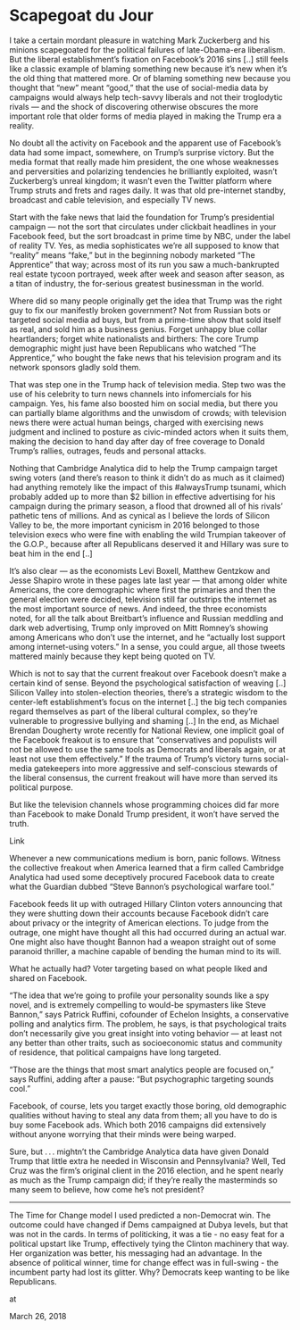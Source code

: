 # Scapegoat du Jour
I take a certain mordant pleasure in watching Mark Zuckerberg and his minions scapegoated for the political failures of late-Obama-era liberalism. But the liberal establishment’s fixation on Facebook’s 2016 sins [..] still feels like a classic example of blaming something new because it’s new when it’s the old thing that mattered more. Or of blaming something new because you thought that “new” meant “good,” that the use of social-media data by campaigns would always help tech-savvy liberals and not their troglodytic rivals — and the shock of discovering otherwise obscures the more important role that older forms of media played in making the Trump era a reality.

No doubt all the activity on Facebook and the apparent use of Facebook’s data had some impact, somewhere, on Trump’s surprise victory. But the media format that really made him president, the one whose weaknesses and perversities and polarizing tendencies he brilliantly exploited, wasn’t Zuckerberg’s unreal kingdom; it wasn’t even the Twitter platform where Trump struts and frets and rages daily. It was that old pre-internet standby, broadcast and cable television, and especially TV news.

Start with the fake news that laid the foundation for Trump’s presidential campaign — not the sort that circulates under clickbait headlines in your Facebook feed, but the sort broadcast in prime time by NBC, under the label of reality TV. Yes, as media sophisticates we’re all supposed to know that “reality” means “fake,” but in the beginning nobody marketed “The Apprentice” that way; across most of its run you saw a much-bankrupted real estate tycoon portrayed, week after week and season after season, as a titan of industry, the for-serious greatest businessman in the world.

Where did so many people originally get the idea that Trump was the right guy to fix our manifestly broken government? Not from Russian bots or targeted social media ad buys, but from a prime-time show that sold itself as real, and sold him as a business genius. Forget unhappy blue collar heartlanders; forget white nationalists and birthers: The core Trump demographic might just have been Republicans who watched “The Apprentice,” who bought the fake news that his television program and its network sponsors gladly sold them.

That was step one in the Trump hack of television media. Step two was the use of his celebrity to turn news channels into infomercials for his campaign. Yes, his fame also boosted him on social media, but there you can partially blame algorithms and the unwisdom of crowds; with television news there were actual human beings, charged with exercising news judgment and inclined to posture as civic-minded actors when it suits them, making the decision to hand day after day of free coverage to Donald Trump’s rallies, outrages, feuds and personal attacks.



Nothing that Cambridge Analytica did to help the Trump campaign target swing voters (and there’s reason to think it didn’t do as much as it claimed) had anything remotely like the impact of this #alwaysTrump tsunami, which probably added up to more than $2 billion in effective advertising for his campaign during the primary season, a flood that drowned all of his rivals’ pathetic tens of millions. And as cynical as I believe the lords of Silicon Valley to be, the more important cynicism in 2016 belonged to those television execs who were fine with enabling the wild Trumpian takeover of the G.O.P., because after all Republicans deserved it and Hillary was sure to beat him in the end [..]

It’s also clear — as the economists Levi Boxell, Matthew Gentzkow and Jesse Shapiro wrote in these pages late last year — that among older white Americans, the core demographic where first the primaries and then the general election were decided, television still far outstrips the internet as the most important source of news. And indeed, the three economists noted, for all the talk about Breitbart’s influence and Russian meddling and dark web advertising, Trump only improved on Mitt Romney’s showing among Americans who don’t use the internet, and he “actually lost support among internet-using voters.” In a sense, you could argue, all those tweets mattered mainly because they kept being quoted on TV.

Which is not to say that the current freakout over Facebook doesn’t make a certain kind of sense. Beyond the psychological satisfaction of weaving [..] Silicon Valley into stolen-election theories, there’s a strategic wisdom to the center-left establishment’s focus on the internet [..] the big tech companies regard themselves as part of the liberal cultural complex, so they’re vulnerable to progressive bullying and shaming [..] In the end, as Michael Brendan Dougherty wrote recently for National Review, one implicit goal of the Facebook freakout is to ensure that “conservatives and populists will not be allowed to use the same tools as Democrats and liberals again, or at least not use them effectively.” If the trauma of Trump’s victory turns social-media gatekeepers into more aggressive and self-conscious stewards of the liberal consensus, the current freakout will have more than served its political purpose.

But like the television channels whose programming choices did far more than Facebook to make Donald Trump president, it won’t have served the truth.

Link

Whenever a new communications medium is born, panic follows. Witness the collective freakout when America learned that a firm called Cambridge Analytica had used some deceptively procured Facebook data to create what the Guardian dubbed “Steve Bannon’s psychological warfare tool.”

Facebook feeds lit up with outraged Hillary Clinton voters announcing that they were shutting down their accounts because Facebook didn’t care about privacy or the integrity of American elections. To judge from the outrage, one might have thought all this had occurred during an actual war. One might also have thought Bannon had a weapon straight out of some paranoid thriller, a machine capable of bending the human mind to its will.

What he actually had? Voter targeting based on what people liked and shared on Facebook.

“The idea that we’re going to profile your personality sounds like a spy novel, and is extremely compelling to would-be spymasters like Steve Bannon,” says Patrick Ruffini, cofounder of Echelon Insights, a conservative polling and analytics firm. The problem, he says, is that psychological traits don’t necessarily give you great insight into voting behavior — at least not any better than other traits, such as socioeconomic status and community of residence, that political campaigns have long targeted.

“Those are the things that most smart analytics people are focused on,” says Ruffini, adding after a pause: “But psychographic targeting sounds cool.”

Facebook, of course, lets you target exactly those boring, old demographic qualities without having to steal any data from them; all you have to do is buy some Facebook ads. Which both 2016 campaigns did extensively without anyone worrying that their minds were being warped.

Sure, but . . . mightn’t the Cambridge Analytica data have given Donald Trump that little extra he needed in Wisconsin and Pennsylvania? Well, Ted Cruz was the firm’s original client in the 2016 election, and he spent nearly as much as the Trump campaign did; if they’re really the masterminds so many seem to believe, how come he’s not president?

---

The Time for Change model I used predicted a non-Democrat win. The outcome could have changed if Dems campaigned at Dubya levels, but that was not in the cards. In terms of politicking, it was a tie - no easy feat for a political upstart like Trump, effectively tying the Clinton machinery that way. Her organization was better, his messaging had an advantage. In the absence of political winner, time for change effect was in full-swing - the incumbent party had lost its glitter. Why? Democrats keep wanting to be like Republicans.







at

March 26, 2018















